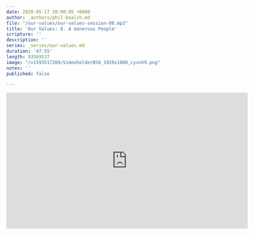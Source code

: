 ```yaml
---
date: 2020-05-17 20:00:05 +0000
author: _authors/phil-boalch.md
file: "/our-values/our-values-session-08.mp3"
title: 'Our Values: 8. A Generous People'
scripture: ''
description: ''
series: _series/our-values.md
duration: '47:55'
length: 93569537
image: "/v1593517269/VimeoholderBS8_1920x1080_cyvnh9.png"
notes: ''
published: false

---
```

<iframe src="https://player.vimeo.com/video/431766399" width="640" height="360" frameborder="0" allow="autoplay; fullscreen" allowfullscreen></iframe>